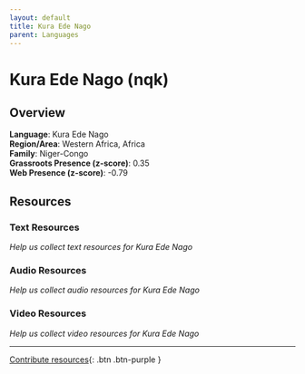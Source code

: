 ```yaml
---
layout: default
title: Kura Ede Nago
parent: Languages
---
```


# Kura Ede Nago (nqk)

## Overview

**Language**: Kura Ede Nago  
**Region/Area**: Western Africa, Africa  
**Family**: Niger-Congo  
**Grassroots Presence (z-score)**: 0.35  
**Web Presence (z-score)**: -0.79  

## Resources

### Text Resources
*Help us collect text resources for Kura Ede Nago*

### Audio Resources
*Help us collect audio resources for Kura Ede Nago*

### Video Resources
*Help us collect video resources for Kura Ede Nago*

---

[Contribute resources](https://forms.office.com/e/1SfLJx3u1r){: .btn .btn-purple }
